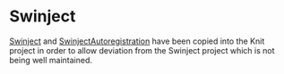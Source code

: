 # Swinject

[Swinject](https://github.com/Swinject/Swinject/) and [SwinjectAutoregistration](https://github.com/Swinject/SwinjectAutoregistration) have been copied into the Knit project in order to allow deviation from the Swinject project which is not being well maintained.
